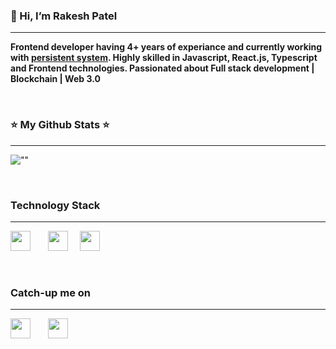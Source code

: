 
### 👋 Hi, I’m Rakesh Patel
------------
**Frontend developer having 4+ years of experiance and currently working with [persistent system](https://www.persistent.com/ "Persistent System"). 
Highly skilled in Javascript, React.js, Typescript and Frontend technologies. Passionated about Full stack development | Blockchain | Web 3.0**

<br />

### ⭐ My Github Stats ⭐ ###
------------
![""](https://github-readme-stats.vercel.app/api?username=rakeshpatel09&show_icons=true&theme=merko)

<br />

### Technology Stack ###
------------
<img height="32" width="32" src="https://unpkg.com/simple-icons@v6/icons/javascript.svg" />  &nbsp; &nbsp; &nbsp;  <img height="32" width="32" src="https://unpkg.com/simple-icons@v6/icons/react.svg" />  &nbsp;&nbsp;&nbsp;  <img height="32" width="32" src="https://unpkg.com/simple-icons@v6/icons/typescript.svg" />

<br />


### Catch-up me on ###
------------
[<img height="32" width="32" src="https://unpkg.com/simple-icons@v6/icons/linkedin.svg" />](https://www.linkedin.com/in/rakesh-patel-98334512b) &nbsp; &nbsp; &nbsp;  [<img height="32" width="32" src="https://unpkg.com/simple-icons@v6/icons/gmail.svg" />](mailto:rakeshnpatel09@gmail.com)



<!---
rakeshpatel09/rakeshpatel09 is a ✨ special ✨ repository because its `README.md` (this file) appears on your GitHub profile.
You can click the Preview link to take a look at your changes.
--->
